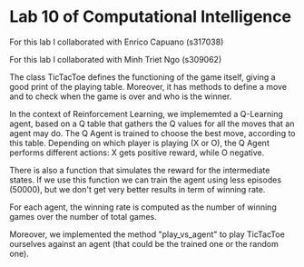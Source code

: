 # Lab 10 of Computational Intelligence

For this lab I collaborated with Enrico Capuano (s317038)

For this lab I collaborated with Minh Triet Ngo (s309062)

The class TicTacToe defines the functioning of the game itself, giving a good print of the playing table.
Moreover, it has methods to define a move and to check when the game is over and who is the winner. 

In the context of Reinforcement Learning, we implememted a Q-Learning agent, based on a Q table that gathers the Q values for all the moves that an agent may do.
The Q Agent is trained to choose the best move, according to this table. Depending on which player is playing (X or O), the Q Agent performs different actions: X gets positive reward, while O negative.

There is also a function that simulates the reward for the intermediate states. If we use this function we can train the agent using less episodes (50000), but we don't get very better results in term of winning rate.

For each agent, the winning rate is computed as the number of winning games over the number of total games.

Moreover, we implemented the method "play_vs_agent" to play TicTacToe ourselves against an agent (that could be the trained one or the random one).